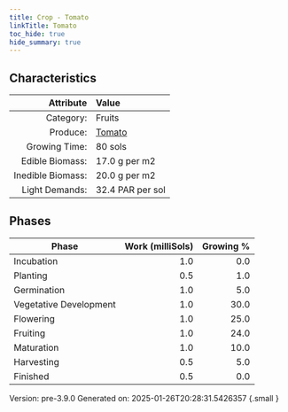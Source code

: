 ```yaml
---
title: Crop - Tomato
linkTitle: Tomato
toc_hide: true
hide_summary: true
---
```


## Characteristics

| Attribute      | Value |
|--------:|:------|
|Category:|Fruits|
|Produce:|[Tomato](/docs/definitions/resource/tomato)|
|Growing Time:|80 sols|
|Edible Biomass:|17.0 g per m2|
|Inedible Biomass:|20.0 g per m2|
|Light Demands:|32.4 PAR per sol|

## Phases

| Phase           | Work (milliSols) | Growing % |
|-----------|------:|--------:|
|Incubation|1.0|0.0|
|Planting|0.5|1.0|
|Germination|1.0|5.0|
|Vegetative Development|1.0|30.0|
|Flowering|1.0|25.0|
|Fruiting|1.0|24.0|
|Maturation|1.0|10.0|
|Harvesting|0.5|5.0|
|Finished|0.5|0.0|

Version: pre-3.9.0 Generated on: 2025-01-26T20:28:31.5426357
{.small }